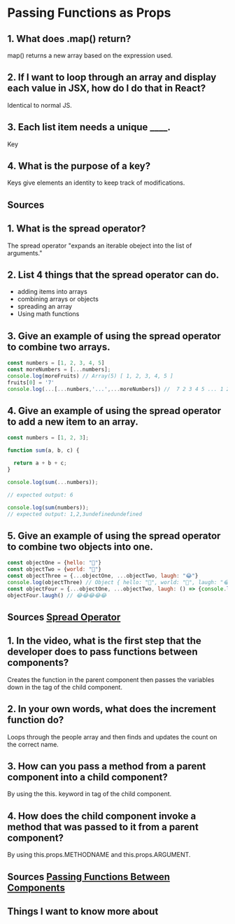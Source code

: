 # Passing Functions as Props

## 1. What does .map() return?

map() returns a new array based on the expression used.

## 2. If I want to loop through an array and display each value in JSX, how do I do that in React?

Identical to normal JS.

## 3. Each list item needs a unique ____.

Key

## 4. What is the purpose of a key?

Keys give elements an identity to keep track of modifications.

## Sources

## 1. What is the spread operator?

The spread operator "expands an iterable obeject into the list of arguments."

## 2. List 4 things that the spread operator can do.

* adding items into arrays
* combining arrays or objects
* spreading an array 
* Using math functions

## 3. Give an example of using the spread operator to combine two arrays.

```JavaScript
const numbers = [1, 2, 3, 4, 5]
const moreNumbers = [...numbers];
console.log(moreFruits) // Array(5) [ 1, 2, 3, 4, 5 ]
fruits[0] = '7'
console.log(...[...numbers,'...',...moreNumbers]) //  7 2 3 4 5 ... 1 2 3 4 5
```

## 4. Give an example of using the spread operator to add a new item to an array.

```JavaScript
const numbers = [1, 2, 3];

function sum(a, b, c) {

  return a + b + c;
}

console.log(sum(...numbers));

// expected output: 6

console.log(sum(numbers));
// expected output: 1,2,3undefinedundefined
```

## 5. Give an example of using the spread operator to combine two objects into one.

```JavaScript
const objectOne = {hello: "🤪"}
const objectTwo = {world: "🐻"}
const objectThree = {...objectOne, ...objectTwo, laugh: "😂"}
console.log(objectThree) // Object { hello: "🤪", world: "🐻", laugh: "😂" }
const objectFour = {...objectOne, ...objectTwo, laugh: () => {console.log("😂".repeat(5))}}
objectFour.laugh() // 😂😂😂😂😂
```

## Sources [Spread Operator](https://medium.com/coding-at-dawn/how-to-use-the-spread-operator-in-javascript-b9e4a8b06fab)

## 1. In the video, what is the first step that the developer does to pass functions between components?

Creates the function in the parent component then passes the variables down in the tag of the child component. 

## 2. In your own words, what does the increment function do?

Loops through the people array and then finds and updates the count on the correct name.

## 3. How can you pass a method from a parent component into a child component?

By using the this. keyword in tag of the child component.

## 4. How does the child component invoke a method that was passed to it from a parent component?

By using this.props.METHODNAME and this.props.ARGUMENT. 

## Sources [Passing Functions Between Components](https://www.youtube.com/watch?v=c05OL7XbwXU)

## Things I want to know more about 
